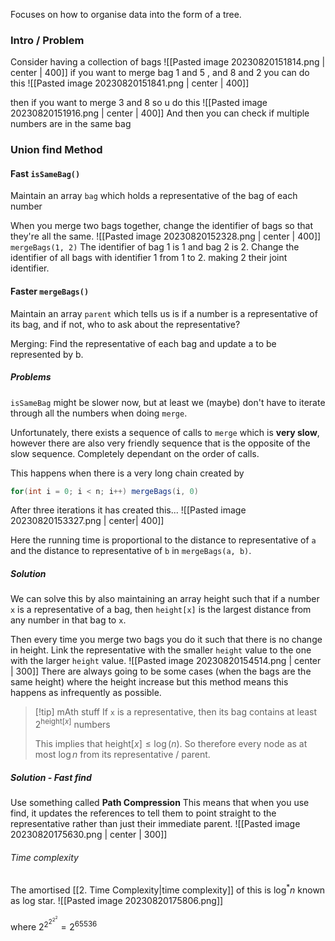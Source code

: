 Focuses on how to organise data into the form of a tree. 

### Intro / Problem
Consider having a collection of bags
![[Pasted image 20230820151814.png | center | 400]]
if you want to merge bag 1 and 5 , and 8 and 2 you can do this
![[Pasted image 20230820151841.png | center | 400]]

then if you want to merge 3 and 8 so u do this
![[Pasted image 20230820151916.png | center | 400]]
And then you can check if multiple numbers are in the same bag

### Union find Method

#### Fast `isSameBag()`
Maintain an array `bag` which holds a representative of the bag of each number

When you merge two bags together, change the identifier of bags so that they're all the same. 
![[Pasted image 20230820152328.png | center | 400]]
`mergeBags(1, 2)` The identifier of bag 1 is 1 and bag 2 is 2. Change the identifier of all bags with identifier 1 from 1 to 2. making 2 their joint identifier.  

#### Faster `mergeBags()`
Maintain an array `parent` which tells us is if a number is a representative of its bag, and if not,
who to ask about the representative?

Merging: Find the representative of each bag and update a to be represented by b.


##### Problems  
`isSameBag` might be slower now, but at least we (maybe) don't have to iterate through all the numbers when doing `merge`.

Unfortunately, there exists a sequence of calls to `merge` which is **very slow**, however there are also very friendly sequence that is the opposite of the slow sequence. Completely dependant on the order of calls. 

This happens when there is a very long chain created by
```java
for(int i = 0; i < n; i++) mergeBags(i, 0)
```
After three iterations it has created this...
![[Pasted image 20230820153327.png | center| 400]]

Here the running time is proportional to the distance to representative of `a` and the distance to representative of `b` in `mergeBags(a, b)`. 

##### Solution
We can solve this by also maintaining an array height such that if a number `x` is a representative of a bag, then `height[x]` is the largest distance from any number in that bag to `x`.

Then every time you merge two bags you do it such that there is no change in height. Link the representative with the smaller `height` value to the one with the larger `height` value. 
![[Pasted image 20230820154514.png | center | 300]]
There are always going to be some cases (when the bags are the same height) where the height increase but this method means this happens as infrequently as possible. 

>[!tip] mAth stuff
>If `x` is a representative, then its bag contains at least $2^{\text{height}[x]}$ numbers
>
> This implies that $\text{height}[x] \leq \log(n)$. So therefore every node as at most $\log n$ from its representative / parent. 

##### Solution - Fast find
Use something called **Path Compression**
This means that when you use find, it updates the references to tell them to point straight to the representative rather than just their immediate parent. 
![[Pasted image 20230820175630.png | center | 300]]
###### Time complexity
The amortised [[2. Time Complexity|time complexity]] of this is $\log^*n$ known as log star. 
![[Pasted image 20230820175806.png]]

where $2^{2^{2^{2^{2}}}} = 2^{65536}$
